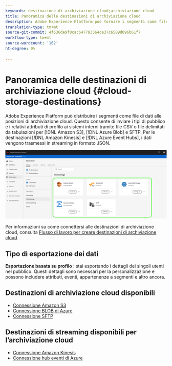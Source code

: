 ```yaml
---
keywords: destinazione di archiviazione cloud;archiviazione cloud
title: Panoramica delle destinazioni di archiviazione cloud
description: Adobe Experience Platform può fornire i segmenti come file di dati alle posizioni di archiviazione cloud di Amazon S3, AWS Kinesis, Azure Event Hubs o SFTP.
translation-type: tm+mt
source-git-commit: 4f636de9f0cac647793564ce37c6589d096b61f7
workflow-type: tm+mt
source-wordcount: '162'
ht-degree: 0%

---
```



# Panoramica delle destinazioni di archiviazione cloud {#cloud-storage-destinations}

Adobe Experience Platform può distribuire i segmenti come file di dati alle posizioni di archiviazione cloud. Questo consente di inviare i tipi di pubblico e i relativi attributi di profilo ai sistemi interni tramite file CSV o file delimitati da tabulazioni per [!DNL Amazon S3], [!DNL Azure Blob] e SFTP. Per le destinazioni [!DNL Amazon Kinesis] e [!DNL Azure Event Hubs], i dati vengono trasmessi in streaming in formato JSON.

![Destinazioni di Adobe per l’archiviazione cloud](../../assets/catalog/cloud-storage/cloud-storage-destinations.png)

Per informazioni su come connettersi alle destinazioni di archiviazione cloud, consulta [Flusso di lavoro per creare destinazioni di archiviazione cloud](./workflow.md).

## Tipo di esportazione dei dati

**Esportazione basata su profilo** : stai esportando i dettagli dei singoli utenti nel pubblico. Questi dettagli sono necessari per la personalizzazione e possono includere attributi, eventi, appartenenze a segmenti e altro ancora.

## Destinazioni di archiviazione cloud disponibili

- [Connessione Amazon S3](./amazon-s3.md)
- [Connessione BLOB di Azure](./azure-blob.md)
- [Connessione SFTP](./sftp.md)

## Destinazioni di streaming disponibili per l’archiviazione cloud

- [Connessione Amazon Kinesis](./amazon-kinesis.md)
- [Connessione hub eventi di Azure](./azure-event-hubs.md)